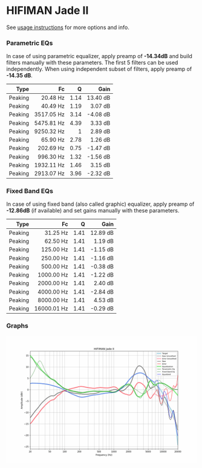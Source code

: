 # HIFIMAN Jade II
See [usage instructions](https://github.com/jaakkopasanen/AutoEq#usage) for more options and info.

### Parametric EQs
In case of using parametric equalizer, apply preamp of **-14.34dB** and build filters manually
with these parameters. The first 5 filters can be used independently.
When using independent subset of filters, apply preamp of **-14.35 dB**.

| Type    | Fc         |    Q | Gain     |
|--------:|-----------:|-----:|---------:|
| Peaking | 20.48 Hz   | 1.14 | 13.40 dB |
| Peaking | 40.49 Hz   | 1.19 | 3.07 dB  |
| Peaking | 3517.05 Hz | 3.14 | -4.08 dB |
| Peaking | 5475.81 Hz | 4.39 | 3.33 dB  |
| Peaking | 9250.32 Hz | 1    | 2.89 dB  |
| Peaking | 65.90 Hz   | 2.78 | 1.26 dB  |
| Peaking | 202.69 Hz  | 0.75 | -1.47 dB |
| Peaking | 996.30 Hz  | 1.32 | -1.56 dB |
| Peaking | 1932.11 Hz | 1.46 | 3.15 dB  |
| Peaking | 2913.07 Hz | 3.96 | -2.32 dB |

### Fixed Band EQs
In case of using fixed band (also called graphic) equalizer, apply preamp of **-12.86dB**
(if available) and set gains manually with these parameters.

| Type    | Fc          |    Q | Gain     |
|--------:|------------:|-----:|---------:|
| Peaking | 31.25 Hz    | 1.41 | 12.89 dB |
| Peaking | 62.50 Hz    | 1.41 | 1.19 dB  |
| Peaking | 125.00 Hz   | 1.41 | -1.15 dB |
| Peaking | 250.00 Hz   | 1.41 | -1.16 dB |
| Peaking | 500.00 Hz   | 1.41 | -0.38 dB |
| Peaking | 1000.00 Hz  | 1.41 | -1.22 dB |
| Peaking | 2000.00 Hz  | 1.41 | 2.40 dB  |
| Peaking | 4000.00 Hz  | 1.41 | -2.84 dB |
| Peaking | 8000.00 Hz  | 1.41 | 4.53 dB  |
| Peaking | 16000.01 Hz | 1.41 | -0.29 dB |

### Graphs
![](./HIFIMAN%20Jade%20II.png)